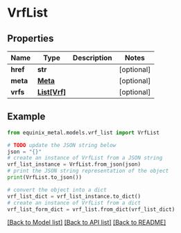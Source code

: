 # VrfList


## Properties

Name | Type | Description | Notes
------------ | ------------- | ------------- | -------------
**href** | **str** |  | [optional] 
**meta** | [**Meta**](Meta.md) |  | [optional] 
**vrfs** | [**List[Vrf]**](Vrf.md) |  | [optional] 

## Example

```python
from equinix_metal.models.vrf_list import VrfList

# TODO update the JSON string below
json = "{}"
# create an instance of VrfList from a JSON string
vrf_list_instance = VrfList.from_json(json)
# print the JSON string representation of the object
print(VrfList.to_json())

# convert the object into a dict
vrf_list_dict = vrf_list_instance.to_dict()
# create an instance of VrfList from a dict
vrf_list_form_dict = vrf_list.from_dict(vrf_list_dict)
```
[[Back to Model list]](../README.md#documentation-for-models) [[Back to API list]](../README.md#documentation-for-api-endpoints) [[Back to README]](../README.md)


